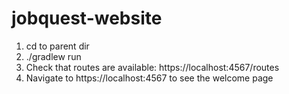 # jobquest-website

1. cd to parent dir
2. ./gradlew run
3. Check that routes are available: https://localhost:4567/routes
4. Navigate to https://localhost:4567 to see the welcome page
